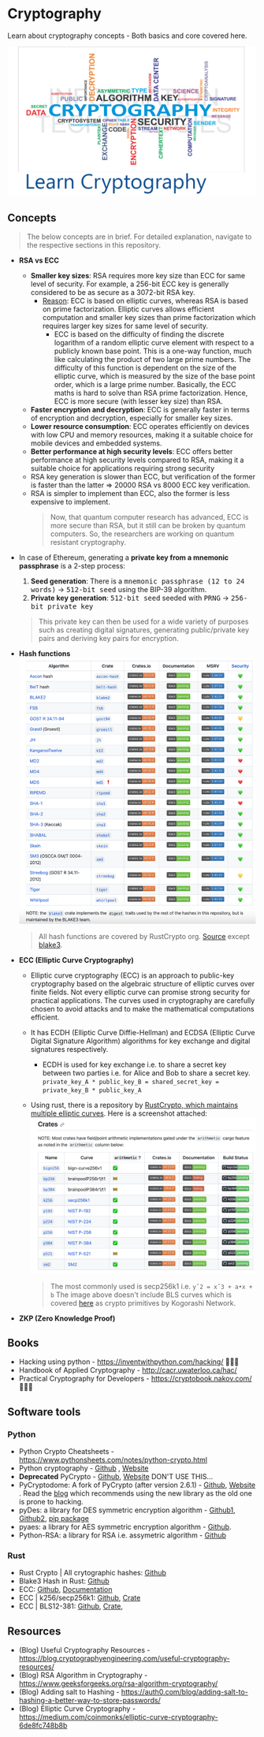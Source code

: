 # Cryptography

Learn about cryptography concepts - Both basics and core covered here.

![cryptography_.png](./img/learn_cryptography.png)

## Concepts

> The below concepts are in brief. For detailed explanation, navigate to the respective sections in this repository.

- **RSA vs ECC**
  - **Smaller key sizes**: RSA requires more key size than ECC for same level of security. For example, a 256-bit ECC key is generally considered to be as secure as a 3072-bit RSA key.
    - <u>Reason</u>: ECC is based on elliptic curves, whereas RSA is based on prime factorization. Elliptic curves allows efficient computation and smaller key sizes than prime factorization which requires larger key sizes for same level of security.
      - ECC is based on the difficulty of finding the discrete logarithm of a random elliptic curve element with respect to a publicly known base point. This is a one-way function, much like calculating the product of two large prime numbers. The difficulty of this function is dependent on the size of the elliptic curve, which is measured by the size of the base point order, which is a large prime number. Basically, the ECC maths is hard to solve than RSA prime factorization. Hence, ECC is more secure (with lesser key size) than RSA.
  - **Faster encryption and decryption**: ECC is generally faster in terms of encryption and decryption, especially for smaller key sizes.
  - **Lower resource consumption**: ECC operates efficiently on devices with low CPU and memory resources, making it a suitable choice for mobile devices and embedded systems.
  - **Better performance at high security levels**: ECC offers better performance at high security levels compared to RSA, making it a suitable choice for applications requiring strong security
  - RSA key generation is slower than ECC, but verification of the former is faster than the latter => 20000 RSA vs 8000 ECC key verification.
  - RSA is simpler to implement than ECC, also the former is less expensive to implement.
    > Now, that quantum computer research has advanced, ECC is more secure than RSA, but it still can be broken by quantum computers. So, the researchers are working on quantum resistant cryptography.
- In case of Ethereum, generating a **private key from a mnemonic passphrase** is a 2-step process:

  1. **Seed generation**: There is a <kbd>mnemonic passphrase (12 to 24 words)</kbd> -> <kbd>512-bit seed</kbd> using the BIP-39 algorithm.
  2. **Private key generation**: <kbd>512-bit seed</kbd> seeded with <kbd>PRNG</kbd> -> <kbd>256-bit private key</kbd>

  > This private key can then be used for a wide variety of purposes such as creating digital signatures, generating public/private key pairs and deriving key pairs for encryption.

- **Hash functions**
  ![](img/hash_functions.png)

  > All hash functions are covered by RustCrypto org. [Source](https://github.com/RustCrypto/hashes) except [blake3](https://github.com/BLAKE3-team/BLAKE3).

- **ECC (Elliptic Curve Cryptography)**

  - Elliptic curve cryptography (ECC) is an approach to public-key cryptography based on the algebraic structure of elliptic curves over finite fields. Not every elliptic curve can promise strong security for practical applications. The curves used in cryptography are carefully chosen to avoid attacks and to make the mathematical computations efficient.
  - It has ECDH (Elliptic Curve Diffie-Hellman) and ECDSA (Elliptic Curve Digital Signature Algorithm) algorithms for key exchange and digital signatures respectively.
    - ECDH is used for key exchange i.e. to share a secret key between two parties i.e. for Alice and Bob to share a secret key. `private_key_A * public_key_B = shared_secret_key = private_key_B * public_key_A`
  - Using rust, there is a repository by [RustCrypto, which maintains multiple elliptic curves](https://github.com/RustCrypto/elliptic-curves). Here is a screenshot attached:
    ![](img/elliptic_curves_crates.png)

    > The most commonly used is secp256k1 i.e. `yˆ2 = xˆ3 + a•x + b`
    > The image above doesn't include BLS curves which is covered [here](https://github.com/KogarashiNetwork/Kogarashi/tree/master/primitive) as crypto primitives by Kogorashi Network.

- **ZKP (Zero Knowledge Proof)**

## Books

- Hacking using python - https://inventwithpython.com/hacking/ 🧑🏻‍💻
- Handbook of Applied Cryptography - http://cacr.uwaterloo.ca/hac/
- Practical Cryptography for Developers - https://cryptobook.nakov.com/ 🧑🏻‍💻

## Software tools

### Python

- Python Crypto Cheatsheets - https://www.pythonsheets.com/notes/python-crypto.html
- Python cryptography - [Github](https://github.com/pyca/cryptography) , [Website](https://cryptography.io/en/latest/)
- **Deprecated** PyCrypto - [Github](https://github.com/dlitz/pycrypto), [Website](https://www.dlitz.net/software/pycrypto/) DON'T USE THIS...
- PyCryptodome: A fork of PyCrypto (after version 2.6.1) - [Github](https://github.com/Legrandin/pycryptodome), [Website](https://pycryptodome.readthedocs.io/en/latest/) . Read the [blog](https://blog.sqreen.io/stop-using-pycrypto-use-pycryptodome/) which recommends using the new library as the old one is prone to hacking.
- pyDes: a library for DES symmetric encryption algorithm - [Github1](https://github.com/toddw-as/pyDes), [Github2](https://github.com/RobinDavid/pydes), [pip package](https://pypi.python.org/pypi/pyDes/)
- pyaes: a library for AES symmetric encryption algorithm - [Github](https://github.com/ricmoo/pyaes).
- Python-RSA: a library for RSA i.e. assymetric algorithm - [Github](https://github.com/sybrenstuvel/python-rsa)

### Rust

- Rust Crypto | All crytographic hashes: [Github](https://github.com/RustCrypto/hashes)
- Blake3 Hash in Rust: [Github](https://github.com/BLAKE3-team/BLAKE3)
- ECC: [Github](https://github.com/RustCrypto/elliptic-curves), [Documentation](https://docs.rs/elliptic-curve/latest/elliptic_curve/)
- ECC | k256/secp256k1: [Github](https://github.com/RustCrypto/elliptic-curves/tree/master/k256), [Crate](https://crates.io/crates/k256)
- ECC | BLS12-381: [Github](https://github.com/KogarashiNetwork/Kogarashi/), [Crate](https://crates.io/crates/bls-12-381/),

## Resources

- (Blog) Useful Cryptography Resources - https://blog.cryptographyengineering.com/useful-cryptography-resources/
- (Blog) RSA Algorithm in Cryptography - https://www.geeksforgeeks.org/rsa-algorithm-cryptography/
- (Blog) Adding salt to Hashing - https://auth0.com/blog/adding-salt-to-hashing-a-better-way-to-store-passwords/
- (Blog) Elliptic Curve Cryptography - https://medium.com/coinmonks/elliptic-curve-cryptography-6de8fc748b8b
